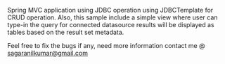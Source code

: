 Spring MVC application using JDBC operation using JDBCTemplate for CRUD operation. Also, this sample include a simple view where user
can type-in the query for connected datasource results will be displayed as tables based on the result set metadata.

Feel free to fix the bugs if any, need more information contact me @ sagaranilkumar@gmail.com
